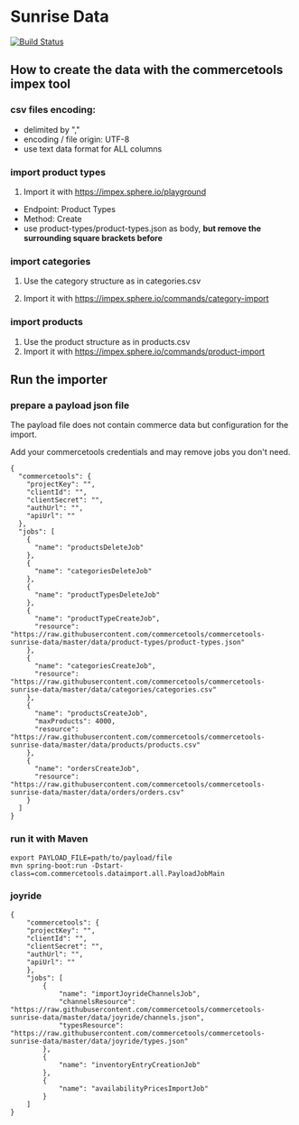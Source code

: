 # Sunrise Data

[![Build Status](https://travis-ci.org/commercetools/commercetools-sunrise-data.svg?branch=master)](https://travis-ci.org/commercetools/commercetools-sunrise-data)

## How to create the data with the commercetools impex tool

### csv files encoding:
 - delimited by ","
 - encoding / file origin: UTF-8
 - use text data format for ALL columns
 
### import product types
1. Import it with https://impex.sphere.io/playground
 - Endpoint: Product Types
 - Method: Create
 - use product-types/product-types.json as body, **but remove the surrounding square brackets before**

### import categories
1. Use the category structure as in categories.csv

2. Import it with https://impex.sphere.io/commands/category-import

### import products
1. Use the product structure as in products.csv
2. Import it with https://impex.sphere.io/commands/product-import



## Run the importer

### prepare a payload json file

The payload file does not contain commerce data but configuration for the import.

Add your commercetools credentials and may remove jobs you don't need.

```
{
  "commercetools": {
    "projectKey": "",
    "clientId": "",
    "clientSecret": "",
    "authUrl": "",
    "apiUrl": ""
  },
  "jobs": [
    {
      "name": "productsDeleteJob"
    },
    {
      "name": "categoriesDeleteJob"
    },
    {
      "name": "productTypesDeleteJob"
    },
    {
      "name": "productTypeCreateJob",
      "resource": "https://raw.githubusercontent.com/commercetools/commercetools-sunrise-data/master/data/product-types/product-types.json"
    },
    {
      "name": "categoriesCreateJob",
      "resource": "https://raw.githubusercontent.com/commercetools/commercetools-sunrise-data/master/data/categories/categories.csv"
    },
    {
      "name": "productsCreateJob",
      "maxProducts": 4000,
      "resource": "https://raw.githubusercontent.com/commercetools/commercetools-sunrise-data/master/data/products/products.csv"
    },
    {
      "name": "ordersCreateJob",
      "resource": "https://raw.githubusercontent.com/commercetools/commercetools-sunrise-data/master/data/orders/orders.csv"
    }
  ]
}
```

### run it with Maven

```
export PAYLOAD_FILE=path/to/payload/file
mvn spring-boot:run -Dstart-class=com.commercetools.dataimport.all.PayloadJobMain
```

### joyride


```
{
    "commercetools": {
    "projectKey": "",
    "clientId": "",
    "clientSecret": "",
    "authUrl": "",
    "apiUrl": ""
    },
    "jobs": [
        {
            "name": "importJoyrideChannelsJob",
            "channelsResource": "https://raw.githubusercontent.com/commercetools/commercetools-sunrise-data/master/data/joyride/channels.json",
            "typesResource": "https://raw.githubusercontent.com/commercetools/commercetools-sunrise-data/master/data/joyride/types.json"
        },
        {
            "name": "inventoryEntryCreationJob"
        },
        {
            "name": "availabilityPricesImportJob"
        }
    ]
}
```

